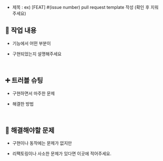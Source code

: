 - 제목 : ex) [FEAT] #(issue number)  pull request template 작성
  (확인 후 지워주세요)

## 🔎 작업 내용

- 기능에서 어떤 부분이

- 구현되었는지 설명해주세요

  <br/>

## ➕ 트러블 슈팅

- 구현하면서 마주한 문제
- 해결한 방법

  <br/>

## 🔧 해결해야할 문제

- 구현이나 동작에는 문제가 없지만
- 리팩토링이나 사소한 문제가 있다면 이곳에 적어주세요.

  <br/>

<br/>
